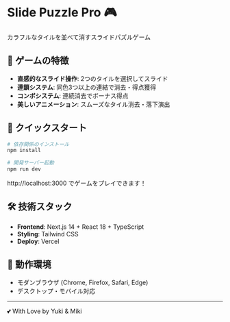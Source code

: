 # Slide Puzzle Pro 🎮

カラフルなタイルを並べて消すスライドパズルゲーム

## 🎯 ゲームの特徴

- **直感的なスライド操作**: 2つのタイルを選択してスライド
- **連鎖システム**: 同色3つ以上の連結で消去・得点獲得
- **コンボシステム**: 連続消去でボーナス得点
- **美しいアニメーション**: スムーズなタイル消去・落下演出

## 🚀 クイックスタート

```bash
# 依存関係のインストール
npm install

# 開発サーバー起動
npm run dev
```

http://localhost:3000 でゲームをプレイできます！

## 🛠️ 技術スタック

- **Frontend**: Next.js 14 + React 18 + TypeScript
- **Styling**: Tailwind CSS
- **Deploy**: Vercel

## 📱 動作環境

- モダンブラウザ (Chrome, Firefox, Safari, Edge)
- デスクトップ・モバイル対応

---

💕 With Love by Yuki & Miki